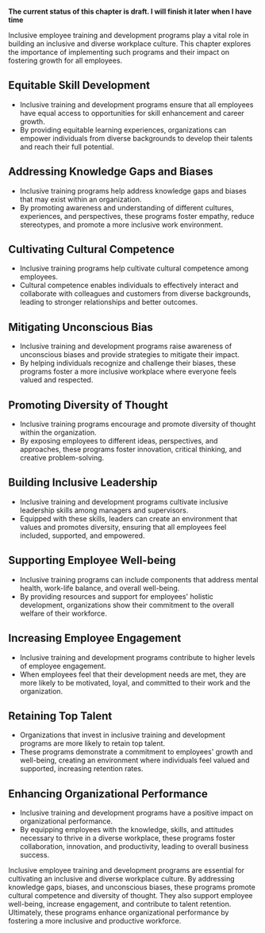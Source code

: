 **The current status of this chapter is draft. I will finish it later when I have time**

Inclusive employee training and development programs play a vital role in building an inclusive and diverse workplace culture. This chapter explores the importance of implementing such programs and their impact on fostering growth for all employees.

**Equitable Skill Development**
-------------------------------

* Inclusive training and development programs ensure that all employees have equal access to opportunities for skill enhancement and career growth.
* By providing equitable learning experiences, organizations can empower individuals from diverse backgrounds to develop their talents and reach their full potential.

**Addressing Knowledge Gaps and Biases**
----------------------------------------

* Inclusive training programs help address knowledge gaps and biases that may exist within an organization.
* By promoting awareness and understanding of different cultures, experiences, and perspectives, these programs foster empathy, reduce stereotypes, and promote a more inclusive work environment.

**Cultivating Cultural Competence**
-----------------------------------

* Inclusive training programs help cultivate cultural competence among employees.
* Cultural competence enables individuals to effectively interact and collaborate with colleagues and customers from diverse backgrounds, leading to stronger relationships and better outcomes.

**Mitigating Unconscious Bias**
-------------------------------

* Inclusive training and development programs raise awareness of unconscious biases and provide strategies to mitigate their impact.
* By helping individuals recognize and challenge their biases, these programs foster a more inclusive workplace where everyone feels valued and respected.

**Promoting Diversity of Thought**
----------------------------------

* Inclusive training programs encourage and promote diversity of thought within the organization.
* By exposing employees to different ideas, perspectives, and approaches, these programs foster innovation, critical thinking, and creative problem-solving.

**Building Inclusive Leadership**
---------------------------------

* Inclusive training and development programs cultivate inclusive leadership skills among managers and supervisors.
* Equipped with these skills, leaders can create an environment that values and promotes diversity, ensuring that all employees feel included, supported, and empowered.

**Supporting Employee Well-being**
----------------------------------

* Inclusive training programs can include components that address mental health, work-life balance, and overall well-being.
* By providing resources and support for employees' holistic development, organizations show their commitment to the overall welfare of their workforce.

**Increasing Employee Engagement**
----------------------------------

* Inclusive training and development programs contribute to higher levels of employee engagement.
* When employees feel that their development needs are met, they are more likely to be motivated, loyal, and committed to their work and the organization.

**Retaining Top Talent**
------------------------

* Organizations that invest in inclusive training and development programs are more likely to retain top talent.
* These programs demonstrate a commitment to employees' growth and well-being, creating an environment where individuals feel valued and supported, increasing retention rates.

**Enhancing Organizational Performance**
----------------------------------------

* Inclusive training and development programs have a positive impact on organizational performance.
* By equipping employees with the knowledge, skills, and attitudes necessary to thrive in a diverse workplace, these programs foster collaboration, innovation, and productivity, leading to overall business success.

Inclusive employee training and development programs are essential for cultivating an inclusive and diverse workplace culture. By addressing knowledge gaps, biases, and unconscious biases, these programs promote cultural competence and diversity of thought. They also support employee well-being, increase engagement, and contribute to talent retention. Ultimately, these programs enhance organizational performance by fostering a more inclusive and productive workforce.

